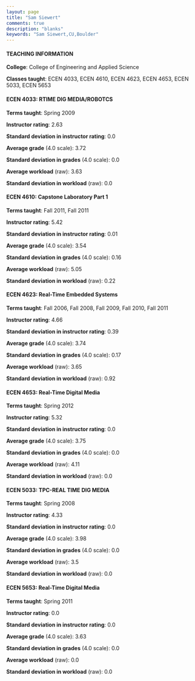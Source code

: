 ```yaml
---
layout: page
title: "Sam Siewert" 
comments: true
description: "blanks"
keywords: "Sam Siewert,CU,Boulder"
---
```

<head>
<script src="https://ajax.googleapis.com/ajax/libs/jquery/2.1.3/jquery.min.js"></script>
<script src="https://dl.dropboxusercontent.com/s/pc42nxpaw1ea4o9/highcharts.js?dl=0"></script>
<!-- <script src="../assets/js/highcharts.js"></script> -->
<style type="text/css">@font-face {
	font-family: "Bebas Neue";
	src: url(https://www.filehosting.org/file/details/544349/BebasNeue Regular.otf) format("opentype");
	}
	h1.Bebas { 
		font-family: "Bebas Neue", Verdana, Tahoma;
	}
</style>
</head>
	   
#### TEACHING INFORMATION

**College**: College of Engineering and Applied Science

**Classes taught**: ECEN 4033, ECEN 4610, ECEN 4623, ECEN 4653, ECEN 5033, ECEN 5653

#### ECEN 4033: RTIME DIG MEDIA/ROBOTCS

**Terms taught**: Spring 2009

**Instructor rating**: 2.63

**Standard deviation in instructor rating**: 0.0

**Average grade** (4.0 scale): 3.72

**Standard deviation in grades** (4.0 scale): 0.0

**Average workload** (raw): 3.63

**Standard deviation in workload** (raw): 0.0

#### ECEN 4610: Capstone Laboratory Part 1

**Terms taught**: Fall 2011, Fall 2011

**Instructor rating**: 5.42

**Standard deviation in instructor rating**: 0.01

**Average grade** (4.0 scale): 3.54

**Standard deviation in grades** (4.0 scale): 0.16

**Average workload** (raw): 5.05

**Standard deviation in workload** (raw): 0.22

#### ECEN 4623: Real-Time Embedded Systems

**Terms taught**: Fall 2006, Fall 2008, Fall 2009, Fall 2010, Fall 2011

**Instructor rating**: 4.66

**Standard deviation in instructor rating**: 0.39

**Average grade** (4.0 scale): 3.74

**Standard deviation in grades** (4.0 scale): 0.17

**Average workload** (raw): 3.65

**Standard deviation in workload** (raw): 0.92

#### ECEN 4653: Real-Time Digital Media

**Terms taught**: Spring 2012

**Instructor rating**: 5.32

**Standard deviation in instructor rating**: 0.0

**Average grade** (4.0 scale): 3.75

**Standard deviation in grades** (4.0 scale): 0.0

**Average workload** (raw): 4.11

**Standard deviation in workload** (raw): 0.0

#### ECEN 5033: TPC-REAL TIME DIG MEDIA

**Terms taught**: Spring 2008

**Instructor rating**: 4.33

**Standard deviation in instructor rating**: 0.0

**Average grade** (4.0 scale): 3.98

**Standard deviation in grades** (4.0 scale): 0.0

**Average workload** (raw): 3.5

**Standard deviation in workload** (raw): 0.0

#### ECEN 5653: Real-Time Digital Media

**Terms taught**: Spring 2011

**Instructor rating**: 0.0

**Standard deviation in instructor rating**: 0.0

**Average grade** (4.0 scale): 3.63

**Standard deviation in grades** (4.0 scale): 0.0

**Average workload** (raw): 0.0

**Standard deviation in workload** (raw): 0.0

